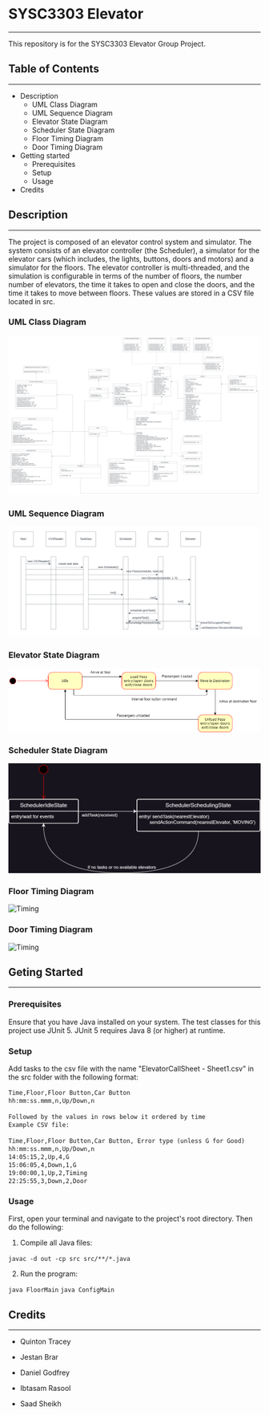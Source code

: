 
# SYSC3303 Elevator 
___
This repository is for the SYSC3303 Elevator Group Project.

## Table of Contents
___
- Description
  - UML Class Diagram
  - UML Sequence Diagram
  - Elevator State Diagram
  - Scheduler State Diagram
  - Floor Timing Diagram
  - Door Timing Diagram
- Getting started
  - Prerequisites
  - Setup
  - Usage
- Credits

## Description
___
The project is composed of an elevator control system and simulator. The system consists of an
elevator controller (the Scheduler), a simulator for the elevator cars (which includes, the lights, buttons, doors
and motors) and a simulator for the floors. The elevator controller is multi-threaded, and the simulation is configurable in terms of the number of floors,
the number number of elevators, the time it takes to open and close the doors, and the time it takes to move
between floors. These values are stored in a CSV file located in src.

### UML Class Diagram
![UML Class](Diagrams/UMLClassDiagramIt5.png)

### UML Sequence Diagram
![UML Sequence](Diagrams/UML%20Sequence%20Diagram%20Milestone1.png)

### Elevator State Diagram
![Elevator State](Diagrams/Elevator_State_Diagram.png)

### Scheduler State Diagram
![Scheduler State](Diagrams/Scheduler_State_Diagram.png)

### Floor Timing Diagram
![Timing](Diagrams/Timing_diagram_floor.png)

### Door Timing Diagram
![Timing](Diagrams/Timing_diagram_doors.png)

## Geting Started
___
### Prerequisites
Ensure that you have Java installed on your system.
The test classes for this project use JUnit 5.
JUnit 5 requires Java 8 (or higher) at runtime. 

### Setup
Add tasks to the csv file with the name "ElevatorCallSheet - Sheet1.csv" in the src folder with the following format:

    Time,Floor,Floor Button,Car Button
    hh:mm:ss.mmm,n,Up/Down,n

    Followed by the values in rows below it ordered by time
    Example CSV file:

    Time,Floor,Floor Button,Car Button, Error type (unless G for Good)
    hh:mm:ss.mmm,n,Up/Down,n
    14:05:15,2,Up,4,G
    15:06:05,4,Down,1,G
    19:00:00,1,Up,2,Timing
    22:25:55,3,Down,2,Door

### Usage
First, open your terminal and navigate to the project's root directory. Then do the following:
1. Compile all Java files:

```javac -d out -cp src src/**/*.java```

2. Run the program:

```java FloorMain```
```java ConfigMain```

## Credits
___

- Quinton Tracey 

- Jestan Brar

- Daniel Godfrey

- Ibtasam Rasool

- Saad Sheikh




